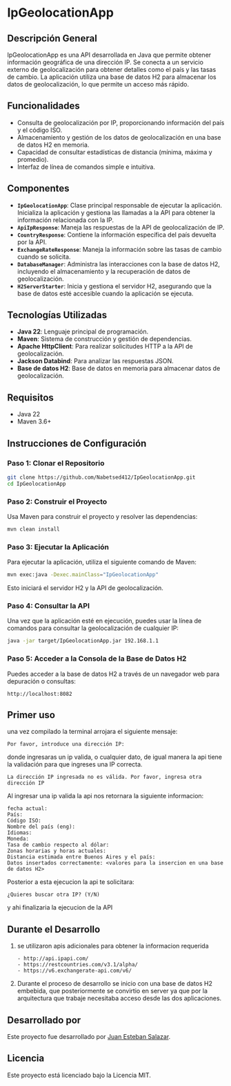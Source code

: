 
# IpGeolocationApp

## Descripción General

IpGeolocationApp es una API desarrollada en Java que permite obtener información geográfica de una dirección IP. Se conecta a un servicio externo de geolocalización para obtener detalles como el país y las tasas de cambio. La aplicación utiliza una base de datos H2 para almacenar los datos de geolocalización, lo que permite un acceso más rápido.

## Funcionalidades

- Consulta de geolocalización por IP, proporcionando información del país y el código ISO.
- Almacenamiento y gestión de los datos de geolocalización en una base de datos H2 en memoria.
- Capacidad de consultar estadísticas de distancia (mínima, máxima y promedio).
- Interfaz de línea de comandos simple e intuitiva.

## Componentes

- **`IpGeolocationApp`**: Clase principal responsable de ejecutar la aplicación. Inicializa la aplicación y gestiona las llamadas a la API para obtener la información relacionada con la IP.
- **`ApiIpResponse`**: Maneja las respuestas de la API de geolocalización de IP.
- **`CountryResponse`**: Contiene la información específica del país devuelta por la API.
- **`ExchangeRateResponse`**: Maneja la información sobre las tasas de cambio cuando se solicita.
- **`DatabaseManager`**: Administra las interacciones con la base de datos H2, incluyendo el almacenamiento y la recuperación de datos de geolocalización.
- **`H2ServerStarter`**: Inicia y gestiona el servidor H2, asegurando que la base de datos esté accesible cuando la aplicación se ejecuta.

## Tecnologías Utilizadas

- **Java 22**: Lenguaje principal de programación.
- **Maven**: Sistema de construcción y gestión de dependencias.
- **Apache HttpClient**: Para realizar solicitudes HTTP a la API de geolocalización.
- **Jackson Databind**: Para analizar las respuestas JSON.
- **Base de datos H2**: Base de datos en memoria para almacenar datos de geolocalización.

## Requisitos

- Java 22
- Maven 3.6+

## Instrucciones de Configuración

### Paso 1: Clonar el Repositorio

```bash
git clone https://github.com/Nabetsed412/IpGeolocationApp.git
cd IpGeolocationApp
```

### Paso 2: Construir el Proyecto

Usa Maven para construir el proyecto y resolver las dependencias:

```bash
mvn clean install
```

### Paso 3: Ejecutar la Aplicación

Para ejecutar la aplicación, utiliza el siguiente comando de Maven:

```bash
mvn exec:java -Dexec.mainClass="IpGeolocationApp"
```

Esto iniciará el servidor H2 y la API de geolocalización.

### Paso 4: Consultar la API

Una vez que la aplicación esté en ejecución, puedes usar la línea de comandos para consultar la geolocalización de cualquier IP:

```bash
java -jar target/IpGeolocationApp.jar 192.168.1.1
```

### Paso 5: Acceder a la Consola de la Base de Datos H2

Puedes acceder a la base de datos H2 a través de un navegador web para depuración o consultas:

```
http://localhost:8082
```
## Primer uso

una vez compilado la terminal arrojara el siguiente mensaje:

```
Por favor, introduce una dirección IP: 
```
donde ingresaras un ip valida, o cualquier dato, de igual manera la api tiene la validación para que ingreses una IP correcta.

```
La dirección IP ingresada no es válida. Por favor, ingresa otra dirección IP
```

Al ingresar una ip valida la api nos retornara la siguiente informacion:
```
fecha actual:
País:
Código ISO:
Nombre del país (eng):
Idiomas:
Moneda:
Tasa de cambio respecto al dólar:
Zonas horarias y horas actuales:
Distancia estimada entre Buenos Aires y el país:
Datos insertados correctamente: <valores para la insercion en una base de datos H2>
```
Posterior a esta ejecucion la api te solicitara:
```
¿Quieres buscar otra IP? (Y/N)
```
y ahi finalizaria la ejecucion de la API

## Durante el Desarrollo

1. se utilizaron apis adicionales para obtener la informacion requerida
   ```
   - http://api.ipapi.com/
   - https://restcountries.com/v3.1/alpha/
   - https://v6.exchangerate-api.com/v6/
   ```
2. Durante el proceso de desarrollo se inicio con una base de datos H2 embebida, que posteriormente se convirtio en server ya que por la arquitectura que trabaje necesitaba acceso desde las dos aplicaciones.
   
## Desarrollado por

Este proyecto fue desarrollado por [Juan Esteban Salazar](https://github.com/Nabetsed412).


## Licencia

Este proyecto está licenciado bajo la Licencia MIT.
